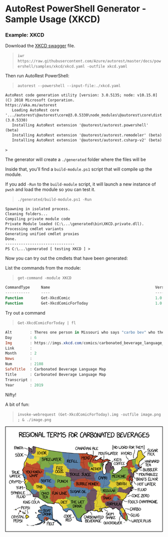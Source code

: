 # AutoRest PowerShell Generator - Sample Usage (XKCD)

### Example: XKCD

Download the [XKCD swagger](https://raw.githubusercontent.com/Azure/autorest/master/docs/powershell/samples/xkcd/xkcd.yaml) file.

> `iwr https://raw.githubusercontent.com/Azure/autorest/master/docs/powershell/samples/xkcd/xkcd.yaml -outfile xkcd.yaml`

Then run AutoRest PowerShell:

> `autorest --powershell --input-file:./xkcd.yaml `


```  text
AutoRest code generation utility [version: 3.0.5135; node: v10.15.0]
(C) 2018 Microsoft Corporation.
https://aka.ms/autorest
   Loading AutoRest core      '.../autorest\@autorest\core@3.0.5330\node_modules\@autorest\core\dist' (3.0.5330)
   Installing AutoRest extension '@autorest/autorest.powershell' (beta)
   Installing AutoRest extension '@autorest/autorest.remodeler' (beta)
   Installing AutoRest extension '@autorest/autorest.csharp-v2' (beta)

>
```

The generator will create a `./generated` folder where the files will be

Inside that, you'll find a `build-module.ps1` script that will compile up the module.

If you add `-Run` to the `build-module` script, it will launch a new instance of `pwsh` and load the module so you can test it.

> `./generated/build-module.ps1 -Run`

``` text
Spawning in isolated process.
Cleaning folders...
Compiling private module code
Private Module loaded (C:\...\generated\bin\XKCD.private.dll).
Processing cmdlet variants
Generating unified cmdlet proxies
Done.
-------------------------------
PS C:\...\generated [ testing XKCD ] >

```

Now you can try out the cmdlets that have been generated:

List the commands from the module:

> `get-command -module XKCD`

``` powershell
CommandType     Name                                               Version    Source
-----------     ----                                               -------    ------
Function        Get-XkcdComic                                      1.0        XKCD
Function        Get-XkcdComicForToday                              1.0        XKCD
```

Try out a command

> `Get-XkcdComicForToday | fl`

``` powershell
Alt        : Theres one person in Missouri who says "carbo bev" who the entire rest of the country HATES.
Day        : 6
Img        : https://imgs.xkcd.com/comics/carbonated_beverage_language_map.png
Link       :
Month      : 2
News       :
Num        : 2108
SafeTitle  : Carbonated Beverage Language Map
Title      : Carbonated Beverage Language Map
Transcript :
Year       : 2019
```

Nifty!

A bit of fun:

> `invoke-webrequest (Get-XkcdComicForToday).img -outfile image.png ; & ./image.png`


![Today's Comic](./pic.png)

